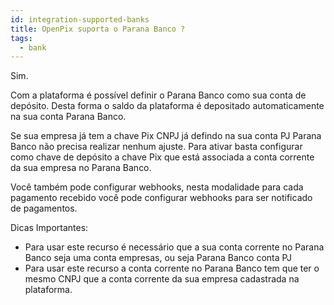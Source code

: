 ```yaml
---
id: integration-supported-banks
title: OpenPix suporta o Parana Banco ?
tags:
  - bank
---
```


Sim.

Com a plataforma é possível definir o Parana Banco como sua conta de depósito. Desta forma o saldo da plataforma é depositado automaticamente na sua conta Parana Banco.

Se sua empresa já tem a chave Pix CNPJ já defindo na sua conta PJ Parana Banco não precisa realizar nenhum ajuste. Para ativar basta configurar como chave de depósito a chave Pix que está associada a conta corrente da sua empresa no Parana Banco.

Você também pode configurar webhooks, nesta modalidade para cada pagamento recebido você pode configurar webhooks para ser notificado de pagamentos.

Dicas Importantes:

- Para usar este recurso é necessário que a sua conta corrente no Parana Banco seja uma conta empresas, ou seja Parana Banco conta PJ
- Para usar este recurso a conta corrente no Parana Banco tem que ter o mesmo CNPJ que a conta corrente da sua empresa cadastrada na plataforma.
